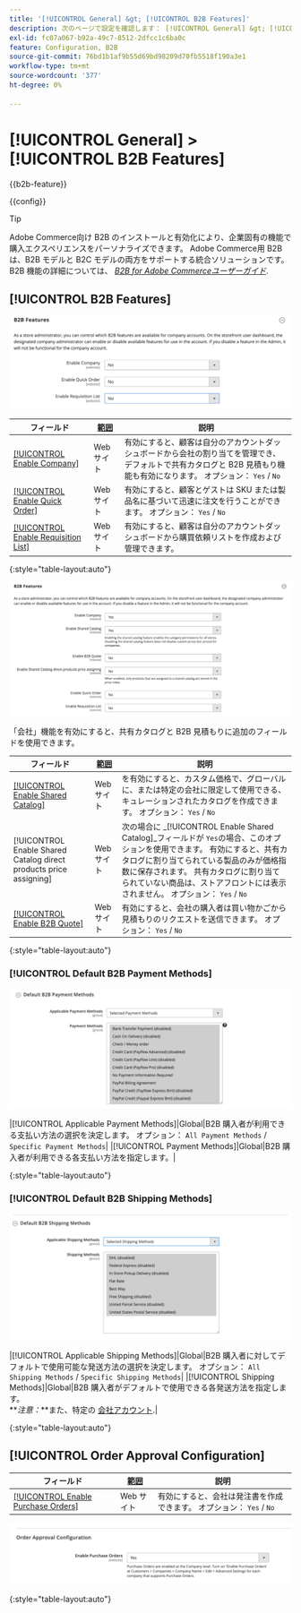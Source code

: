 ```yaml
---
title: '[!UICONTROL General] &gt; [!UICONTROL B2B Features]'
description: 次のページで設定を確認します： [!UICONTROL General] &gt; [!UICONTROL B2B Features] コマース管理のページ。
exl-id: fc07a067-b92a-49c7-8512-2dfcc1c6ba0c
feature: Configuration, B2B
source-git-commit: 76bd1b1af9b55d69bd98209d70fb5518f190a3e1
workflow-type: tm+mt
source-wordcount: '377'
ht-degree: 0%

---
```


# [!UICONTROL General] > [!UICONTROL B2B Features]

{{b2b-feature}}

{{config}}

>[!TIP]
>
>Adobe Commerce向け B2B のインストールと有効化により、企業固有の機能で購入エクスペリエンスをパーソナライズできます。 Adobe Commerce用 B2B は、B2B モデルと B2C モデルの両方をサポートする統合ソリューションです。 B2B 機能の詳細については、 [_B2B for Adobe Commerceユーザーガイド_](https://experienceleague.adobe.com/docs/commerce-admin/b2b/introduction.html).

## [!UICONTROL B2B Features]

![B2B 機能](./assets/b2b-features.png)<!-- zoom -->

| フィールド | [範囲](../../getting-started/websites-stores-views.md#scope-settings) | 説明 |
|----------------------------------------------------------------------------------|------------------------------------------------------------------------|----------------------------------------------------------------------------------------------------------------------------------------------------------------------------------------------|
| [[!UICONTROL Enable Company]](../../b2b/account-companies.md) | Web サイト | 有効にすると、顧客は自分のアカウントダッシュボードから会社の割り当てを管理でき、デフォルトで共有カタログと B2B 見積もり機能も有効になります。 オプション： `Yes` / `No` |
| [[!UICONTROL Enable Quick Order]](../../b2b/quick-order.md) | Web サイト | 有効にすると、顧客とゲストは SKU または製品名に基づいて迅速に注文を行うことができます。 オプション： `Yes` / `No` |
| [[!UICONTROL Enable Requisition List]](../../b2b/configure-requisition-lists.md) | Web サイト | 有効にすると、顧客は自分のアカウントダッシュボードから購買依頼リストを作成および管理できます。 |

{:style=&quot;table-layout:auto&quot;}

![会社および共有カタログを有効にした B2B 機能](./assets/b2b-features-company-enabled.png)<!-- zoom -->

「会社」機能を有効にすると、共有カタログと B2B 見積もりに追加のフィールドを使用できます。

| フィールド | [範囲](../../getting-started/websites-stores-views.md#scope-settings) | 説明 |
|--------------------------------------------------------------------|------------------------------------------------------------------------|-----------------------------------------------------------------------------------------------------------------------------------------------------------------------------------------------------------------------------------------------------------------------------------------------------------------|
| [[!UICONTROL Enable Shared Catalog]](../../b2b/catalog-shared.md) | Web サイト | を有効にすると、カスタム価格で、グローバルに、または特定の会社に限定して使用できる、キュレーションされたカタログを作成できます。 オプション： `Yes` / `No` |
| [!UICONTROL Enable Shared Catalog direct products price assigning] | Web サイト | 次の場合に _[!UICONTROL Enable Shared Catalog]_フィールドが `Yes`の場合、このオプションを使用できます。 有効にすると、共有カタログに割り当てられている製品のみが価格指数に保存されます。 共有カタログに割り当てられていない商品は、ストアフロントには表示されません。 オプション： `Yes` / `No` |
| [[!UICONTROL Enable B2B Quote]](../../b2b/configure-quotes.md) | Web サイト | 有効にすると、会社の購入者は買い物かごから見積もりのリクエストを送信できます。 オプション： `Yes` / `No` |

{:style=&quot;table-layout:auto&quot;}

### [!UICONTROL Default B2B Payment Methods]

![B2B 構成 — デフォルトの支払い方法設定](./assets/b2b-features-default-payment-methods.png)<!-- zoom -->

|[!UICONTROL Applicable Payment Methods]|Global|B2B 購入者が利用できる支払い方法の選択を決定します。 オプション： `All Payment Methods` / `Specific Payment Methods`| |[!UICONTROL Payment Methods]|Global|B2B 購入者が利用できる各支払い方法を指定します。|

{:style=&quot;table-layout:auto&quot;}

### [!UICONTROL Default B2B Shipping Methods]

![B2B 設定 — デフォルトの発送方法](./assets/b2b-features-shipping-methods.png)<!-- zoom -->

|[!UICONTROL Applicable Shipping Methods]|Global|B2B 購入者に対してデフォルトで使用可能な発送方法の選択を決定します。 オプション： `All Shipping Methods` / `Specific Shipping Methods`| |[!UICONTROL Shipping Methods]|Global|B2B 購入者がデフォルトで使用できる各発送方法を指定します。 <br/>**_注意：_**また、特定の [会社アカウント](../../b2b/account-companies.md).|

{:style=&quot;table-layout:auto&quot;}

## [!UICONTROL Order Approval Configuration]

| フィールド | [範囲](../../getting-started/websites-stores-views.md#scope-settings) | 説明 |
|--------------------------------------------------------------------------------|------------------------------------------------------------------------|---------------------------------------------------------------------------------|
| [[!UICONTROL Enable Purchase Orders]](../../stores-purchase/purchase-order.md) | Web サイト | 有効にすると、会社は発注書を作成できます。 オプション： `Yes` / `No` |

![B2B 機能 — 注文の承認設定](./assets/b2b-features-order-approval.png)<!-- zoom -->

{:style=&quot;table-layout:auto&quot;}
